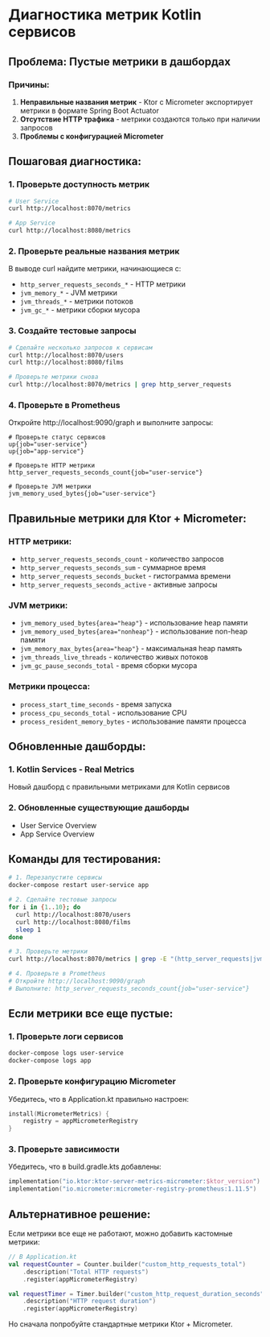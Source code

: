 # Диагностика метрик Kotlin сервисов

## Проблема: Пустые метрики в дашбордах

### Причины:
1. **Неправильные названия метрик** - Ktor с Micrometer экспортирует метрики в формате Spring Boot Actuator
2. **Отсутствие HTTP трафика** - метрики создаются только при наличии запросов
3. **Проблемы с конфигурацией Micrometer**

## Пошаговая диагностика:

### 1. Проверьте доступность метрик
```bash
# User Service
curl http://localhost:8070/metrics

# App Service  
curl http://localhost:8080/metrics
```

### 2. Проверьте реальные названия метрик
В выводе curl найдите метрики, начинающиеся с:
- `http_server_requests_seconds_*` - HTTP метрики
- `jvm_memory_*` - JVM метрики
- `jvm_threads_*` - метрики потоков
- `jvm_gc_*` - метрики сборки мусора

### 3. Создайте тестовые запросы
```bash
# Сделайте несколько запросов к сервисам
curl http://localhost:8070/users
curl http://localhost:8080/films

# Проверьте метрики снова
curl http://localhost:8070/metrics | grep http_server_requests
```

### 4. Проверьте в Prometheus
Откройте http://localhost:9090/graph и выполните запросы:
```promql
# Проверьте статус сервисов
up{job="user-service"}
up{job="app-service"}

# Проверьте HTTP метрики
http_server_requests_seconds_count{job="user-service"}

# Проверьте JVM метрики
jvm_memory_used_bytes{job="user-service"}
```

## Правильные метрики для Ktor + Micrometer:

### HTTP метрики:
- `http_server_requests_seconds_count` - количество запросов
- `http_server_requests_seconds_sum` - суммарное время
- `http_server_requests_seconds_bucket` - гистограмма времени
- `http_server_requests_seconds_active` - активные запросы

### JVM метрики:
- `jvm_memory_used_bytes{area="heap"}` - использование heap памяти
- `jvm_memory_used_bytes{area="nonheap"}` - использование non-heap памяти
- `jvm_memory_max_bytes{area="heap"}` - максимальная heap память
- `jvm_threads_live_threads` - количество живых потоков
- `jvm_gc_pause_seconds_total` - время сборки мусора

### Метрики процесса:
- `process_start_time_seconds` - время запуска
- `process_cpu_seconds_total` - использование CPU
- `process_resident_memory_bytes` - использование памяти процесса

## Обновленные дашборды:

### 1. Kotlin Services - Real Metrics
Новый дашборд с правильными метриками для Kotlin сервисов

### 2. Обновленные существующие дашборды
- User Service Overview
- App Service Overview

## Команды для тестирования:

```bash
# 1. Перезапустите сервисы
docker-compose restart user-service app

# 2. Сделайте тестовые запросы
for i in {1..10}; do
  curl http://localhost:8070/users
  curl http://localhost:8080/films
  sleep 1
done

# 3. Проверьте метрики
curl http://localhost:8070/metrics | grep -E "(http_server_requests|jvm_memory)"

# 4. Проверьте в Prometheus
# Откройте http://localhost:9090/graph
# Выполните: http_server_requests_seconds_count{job="user-service"}
```

## Если метрики все еще пустые:

### 1. Проверьте логи сервисов
```bash
docker-compose logs user-service
docker-compose logs app
```

### 2. Проверьте конфигурацию Micrometer
Убедитесь, что в Application.kt правильно настроен:
```kotlin
install(MicrometerMetrics) {
    registry = appMicrometerRegistry
}
```

### 3. Проверьте зависимости
Убедитесь, что в build.gradle.kts добавлены:
```kotlin
implementation("io.ktor:ktor-server-metrics-micrometer:$ktor_version")
implementation("io.micrometer:micrometer-registry-prometheus:1.11.5")
```

## Альтернативное решение:

Если метрики все еще не работают, можно добавить кастомные метрики:

```kotlin
// В Application.kt
val requestCounter = Counter.builder("custom_http_requests_total")
    .description("Total HTTP requests")
    .register(appMicrometerRegistry)

val requestTimer = Timer.builder("custom_http_request_duration_seconds")
    .description("HTTP request duration")
    .register(appMicrometerRegistry)
```

Но сначала попробуйте стандартные метрики Ktor + Micrometer.

